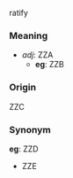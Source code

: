 ratify
### Meaning
+ _adj_: ZZA
    + __eg__: ZZB

### Origin

ZZC

### Synonym

__eg__: ZZD

+ ZZE


